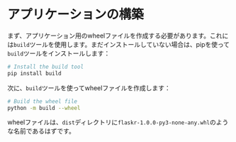 # アプリケーションの構築

まず、アプリケーション用のwheelファイルを作成する必要があります。これには`build`ツールを使用します。まだインストールしていない場合は、pipを使って`build`ツールをインストールします：

```bash
# Install the build tool
pip install build
```

次に、`build`ツールを使ってwheelファイルを作成します：

```bash
# Build the wheel file
python -m build --wheel
```

wheelファイルは、`dist`ディレクトリに`flaskr-1.0.0-py3-none-any.whl`のような名前であるはずです。
